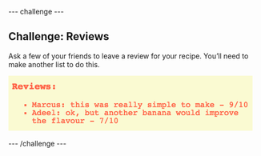 \--- challenge \---

## Challenge: Reviews

Ask a few of your friends to leave a review for your recipe. You’ll need to make another list to do this.

![スクリーンショット](images/recipe-reviews.png)

\--- /challenge \---